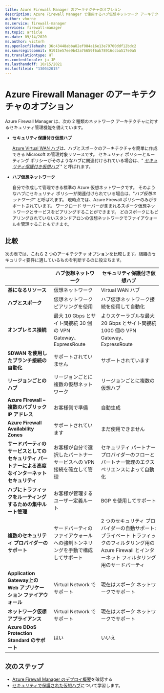 ```yaml
---
title: Azure Firewall Manager のアーキテクチャのオプション
description: Azure Firewall Manager で使用するハブ仮想ネットワーク アーキテクチャとセキュリティ保護付き仮想ハブ アーキテクチャを比較対照します。
author: vhorne
ms.service: firewall-manager
services: firewall-manager
ms.topic: article
ms.date: 09/14/2020
ms.author: victorh
ms.openlocfilehash: 36c43448abba82ef084a16e13e70700ddf12bdc2
ms.sourcegitcommit: 91915e57ee9b42a76659f6ab78916ccba517e0a5
ms.translationtype: HT
ms.contentlocale: ja-JP
ms.lasthandoff: 10/15/2021
ms.locfileid: "130042015"
---
```

# <a name="what-are-the-azure-firewall-manager-architecture-options"></a>Azure Firewall Manager のアーキテクチャのオプション

Azure Firewall Manager は、次の 2 種類のネットワーク アーキテクチャに対するセキュリティ管理機能を備えています。

- **セキュリティ保護付き仮想ハブ**

   [Azure Virtual WAN ハブ](../virtual-wan/virtual-wan-about.md#resources)は、ハブとスポークのアーキテクチャを簡単に作成できる Microsoft の管理対象リソースです。 セキュリティ ポリシーとルーティング ポリシーがそのようなハブに関連付けられている場合は、" *[セキュリティ保護付き仮想ハブ](secured-virtual-hub.md)* " と呼ばれます。 
- **ハブ仮想ネットワーク**

   自分で作成して管理できる標準の Azure 仮想ネットワークです。 そのようなハブにセキュリティ ポリシーが関連付けられている場合は、"*ハブ仮想ネットワーク*" と呼ばれます。 現時点では、Azure Firewall ポリシーのみがサポートされています。 ワークロード サーバーが含まれるスポーク仮想ネットワークとサービスをピアリングすることができます。 どのスポークにもピアリングされていないスタンドアロンの仮想ネットワークでファイアウォールを管理することもできます。

## <a name="comparison"></a>比較

次の表では、これら 2 つのアーキテクチャ オプションを比較します。組織のセキュリティ要件に適しているものを判断するのに役立ちます。


|  |**ハブ仮想ネットワーク**|**セキュリティ保護付き仮想ハブ**  |
|---------|---------|---------|
|**基になるリソース**     |仮想ネットワーク|Virtual WAN ハブ|
|**ハブとスポーク**     |仮想ネットワーク ピアリングを使用|ハブ仮想ネットワーク接続を使用して自動化|
|**オンプレミス接続**     |最大 10 Gbps とサイト間接続 30 個の VPN Gateway、ExpressRoute|よりスケーラブルな最大 20 Gbps とサイト間接続 1000 個の VPN Gateway、ExpressRoute|
|**SDWAN を使用したブランチ接続の自動化**      |サポートされていません|サポートされています|
|**リージョンごとのハブ**     |リージョンごとに複数の仮想ネットワーク|リージョンごとに複数の仮想ハブ|
|**Azure Firewall – 複数のパブリック IP アドレス**      |お客様側で準備|自動生成|
|**Azure Firewall Availability Zones**     |サポートされています|まだ使用できません|
|**サードパーティのサービスとしてのセキュリティ パートナーによる高度なインターネット セキュリティ**     |お客様が自分で選択したパートナー サービスへの VPN 接続を確立して管理|セキュリティ パートナー プロバイダーのフローとパートナー管理のエクスペリエンスによって自動化|
|**ハブにトラフィックをルーティングするための集中ルート管理**     |お客様が管理するユーザー定義ルート|BGP を使用してサポート|
|**複数のセキュリティ プロバイダーのサポート**|サードパーティのファイアウォールへの強制トンネリングを手動で構成してサポート|2 つのセキュリティ プロバイダーの自動サポート:プライベート トラフィックのフィルタリング用の Azure Firewall とインターネット フィルタリング用のサードパーティ|
|**Application Gateway上の Web アプリケーション ファイアウォール** |Virtual Network でサポート|現在はスポーク ネットワークでサポート|
|**ネットワーク仮想アプライアンス**|Virtual Network でサポート|現在はスポーク ネットワークでサポート|
|**Azure DDoS Protection Standard のサポート**|はい|いいえ|

## <a name="next-steps"></a>次のステップ

- [Azure Firewall Manager のデプロイ概要](deployment-overview.md)を確認する
- [セキュリティで保護された仮想ハブ](secured-virtual-hub.md)について学習します。
